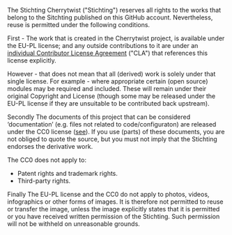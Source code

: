 The Stichting Cherrytwist ("Stichting") reserves all rights to the works that belong to the Sitchting published on this GitHub account. Nevertheless, reuse is permitted under the following conditions.

First - The work that is created in the Cherrytwist project, is available under the EU-PL license; and any outside contributions to it are under an [individual Contributor License Agreement](https://github.com/cherrytwist/.github/blob/master/CLA.md) ("CLA") that references this license explicitly.

However - that does not mean that all (derived) work is solely under that single license. For example - where appropriate certain (open source) modules may be required and included. These will remain under their original Copyright and License (though some may be released under the EU-PL license if they are unsuitable to be contributed back upstream).

Secondly  The documents of this project that can be considered ‘documentation’ (e.g. files not related to code/configuraton) are released under the CC0 license ([see](CC0-LICENSE.md)). If you use (parts) of these documents, you are not obliged to quote the source, but you must not imply that the Stichting endorses the derivative work.

The CC0 does not apply to:
 
- Patent rights and trademark rights.
- Third-party rights. 
 
Finally  The EU-PL license and the CC0 do not apply to photos, videos, infographics or other forms of images. It is therefore not permitted to reuse or transfer the image, unless the image explicitly states that it is permitted or you have received written permission of the Stichting. Such permission will not be withheld on unreasonable grounds.
